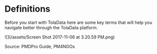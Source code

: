 # **Definitions**

Before you start with TolaData here are some key terms that will help you navigate better through the TolaData platform.

![](/assets/Screen Shot 2017-11-06 at 3.20.59 PM.png)

Source: PMDPro Guide, PM4NGOs

